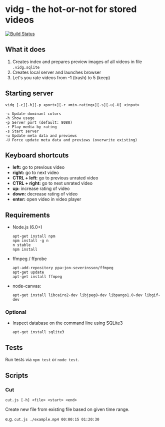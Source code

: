 vidg - the hot-or-not for stored videos
=======================================

[![Build Status](https://travis-ci.org/ThomasGreiner/vidg.svg?branch=master)](https://travis-ci.org/ThomasGreiner/vidg)

## What it does

1. Creates index and prepares preview images of all videos in file `.vidg.sqlite`
2. Creates local server and launches browser
3. Let's you rate videos from -1 (trash) to 5 (keep)

## Starting server

```
vidg [-c][-h][-p <port>][-r <min-rating>][-s][-u|-U] <input>

-c Update dominant colors
-h Show usage
-p Server port (default: 8080)
-r Play media by rating
-s Start server
-u Update meta data and previews
-U Force update meta data and previews (overwrite existing)
```

## Keyboard shortcuts

- **left:** go to previous video
- **right:** go to next video
- **CTRL + left:** go to previous unrated video
- **CTRL + right:** go to next unrated video
- **up:** increase rating of video
- **down:** decrease rating of video
- **enter:** open video in video player

## Requirements

- Node.js (6.0+)

  ```
  apt-get install npm
  npm install -g n
  n stable
  npm install
  ```

- ffmpeg / ffprobe

  ```
  apt-add-repository ppa:jon-severinsson/ffmpeg
  apt-get update
  apt-get install ffmpeg
  ```

- node-canvas:

  ```
  apt-get install libcairo2-dev libjpeg8-dev libpango1.0-dev libgif-dev
  ```

### Optional

- Inspect database on the command line using SQLite3

  ```
  apt-get install sqlite3
  ```

## Tests

Run tests via `npm test` or `node test`.

## Scripts

### Cut

`cut.js [-h] <file> <start> <end>`

Create new file from existing file based on given time range.

e.g. `cut.js ./example.mp4 00:00:15 01:20:30`
